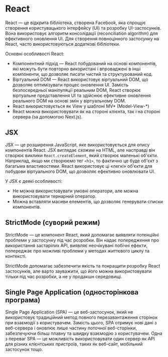 # React

React — це відкрита бібліотека, створена Facebook, яка спрощує створення користувацького інтерфейсу (UI) та розробку UI-застосунків. Вона використовує алгоритм консолідації (reconciliation algorithm) для ефективного оновлення UI. Для створення повноцінного застосунку на React, часто використовуються додаткові бібліотеки.

Основні особливості React:

-   Компонентний підхід — React побудований на основі компонентів, які можуть бути повторно використані і впроваджені в інші компоненти, що дозволяє писати чистий та структурований код.
-   Віртуальний DOM — React використовує віртуальний DOM, що дозволяє оптимізувати процес оновлення UI. Замість безпосередньої маніпуляції реальним DOM, React створює віртуальне представлення UI та здійснює ефективне оновлення реального DOM на основі змін у віртуальному DOM.
-   React використовується як View у шаблоні MV* (Model-View-*)
-   React можна використовувати як на стороні клієнта, так і на стороні сервера (за допомогою Next.js).

## JSX

JSX — це розширення JavaScript, яке використовується для опису компонентів React. JSX виглядає схожим на HTML, але насправді він створює виклики `React.createElement`, який створює маленькі об'єкти. Наприклад, якщо ми створюємо тег `<h1>`, то фактично це буде об'єкт з багатьма властивостями. React використовує ці «легкі» об'єкти для побудови віртуального DOM, що дозволяє ефективно оновлювати UI.

У JSX є деякі особливості:

-   Не можна використовувати умовні оператори, але можна використовувати тернарний оператор.
-   Можна вставляти масиви елементів, що дозволяє генерувати списки компонентів.

## StrictMode (суворий режим)

StrictMode — це компонент React, який допомагає виявляти потенційні проблеми у застосунку під час розробки. Він надає попередження про використання застарілих API, виявляє неочікувані побічні ефекти, попереджає про можливі проблеми у методах життєвого циклу та контексті.

StrictMode допомагає забезпечити якість та покращити розробку React застосунків, але варто зауважити, що його можна використовувати тільки під час розробки, а не у продакшн середовищі.

## Single Page Application (односторінкова програма)

Single Page Application (SPA) — це веб-застосунок, який не використовує традиційний метод повного перезавантаження сторінок при взаємодії з користувачем. Замість цього, SPA отримує нові дані з веб-сервера і оновлює лише частину поточної веб-сторінки, забезпечуючи більш плавну та швидку взаємодію з користувачем. Одна з переваг SPA — це можливість використовувати один сервер як API для різних клієнтських пристроїв, таких як веб-сайт, мобільний застосунок тощо.
